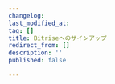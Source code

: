 ```yaml
---
changelog:
last_modified_at:
tag: []
title: Bitriseへのサインアップ
redirect_from: []
description: ''
published: false

---
```

